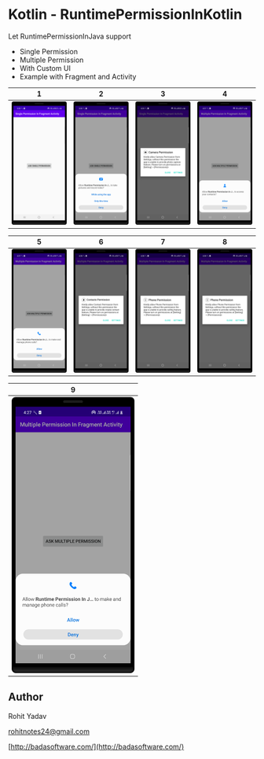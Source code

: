 # Kotlin - RuntimePermissionInKotlin #

Let RuntimePermissionInJava support

- Single Permission
- Multiple Permission
- With Custom UI
- Example with Fragment and Activity

|                   1               |                 2                 |                 3                 |                  4               |
|-----------------------------------|-----------------------------------|-----------------------------------|----------------------------------|
| <img src="art/1.png" width="250"> | <img src="art/2.png" width="250"> | <img src="art/3.png" width="250"> |<img src="art/4.png" width="250"> |

|                  5                |                 6                 |                 7                 |                8                 |
|-----------------------------------|-----------------------------------|-----------------------------------|----------------------------------|
| <img src="art/5.png" width="250"> | <img src="art/6.png" width="250"> | <img src="art/7.png" width="250"> |<img src="art/7.png" width="250"> |

|                  9                |
|-----------------------------------|
| <img src="art/5.png" width="250"> |

## Author ##

Rohit Yadav

[rohitnotes24@gmail.com](mailto:rohitnotes24@gmail.com)

[http://badasoftware.com/](http://badasoftware.com/)
